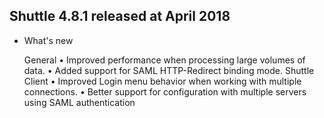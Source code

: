 ## Shuttle 4.8.1 released at April 2018

- What's new

  General
  • Improved performance when processing large volumes of data.
  • Added support for SAML HTTP-Redirect binding mode.
  Shuttle Client
  • Improved Login menu behavior when working with multiple connections.
  • Better support for configuration with multiple servers using SAML authentication